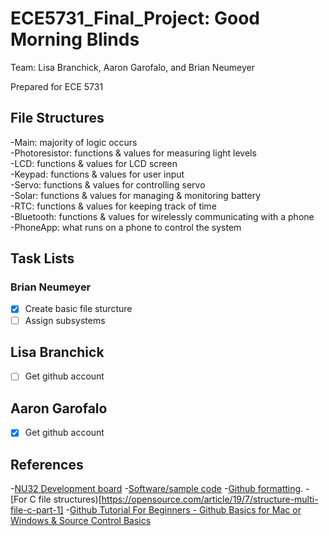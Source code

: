 # ECE5731_Final_Project: Good Morning Blinds

Team: Lisa Branchick, Aaron Garofalo, and Brian Neumeyer

Prepared for ECE 5731

## File Structures
-Main: majority of logic occurs  
-Photoresistor: functions & values for measuring light levels  
-LCD: functions & values for LCD screen  
-Keypad: functions & values for user input  
-Servo: functions & values for controlling servo  
-Solar: functions & values for managing & monitoring battery  
-RTC: functions & values for keeping track of time  
-Bluetooth: functions & values for wirelessly communicating with a phone  
-PhoneApp: what runs on a phone to control the system  

## Task Lists

### Brian Neumeyer
- [x] Create basic file sturcture
- [ ] Assign subsystems

## Lisa Branchick
- [ ] Get github account

## Aaron Garofalo
- [x] Get github account


## References
-[NU32 Development board](http://hades.mech.northwestern.edu/index.php/NU32)
	-[Software/sample code](http://hades.mech.northwestern.edu/index.php/NU32_Software)
-[Github formatting](https://docs.github.com/en/free-pro-team@latest/github/writing-on-github/basic-writing-and-formatting-syntax).
-[For C file structures)[https://opensource.com/article/19/7/structure-multi-file-c-part-1]
-[Github Tutorial For Beginners - Github Basics for Mac or Windows & Source Control Basics](https://www.youtube.com/watch?v=0fKg7e37bQE)